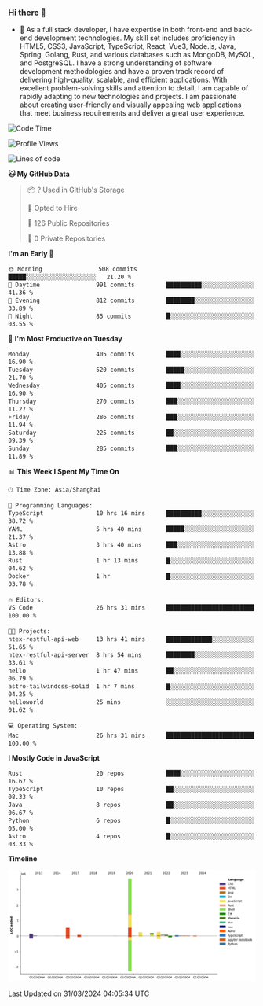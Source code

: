 ### Hi there 👋

- 🌱 As a full stack developer, I have expertise in both front-end and back-end development technologies. My skill set includes proficiency in HTML5, CSS3, JavaScript, TypeScript, React, Vue3, Node.js, Java, Spring, Golang, Rust, and various databases such as MongoDB, MySQL, and PostgreSQL. I have a strong understanding of software development methodologies and have a proven track record of delivering high-quality, scalable, and efficient applications. With excellent problem-solving skills and attention to detail, I am capable of rapidly adapting to new technologies and projects. I am passionate about creating user-friendly and visually appealing web applications that meet business requirements and deliver a great user experience.

<!--START_SECTION:waka-->
![Code Time](http://img.shields.io/badge/Code%20Time-1%2C311%20hrs%2051%20mins-blue)

![Profile Views](http://img.shields.io/badge/Profile%20Views-0-blue)

![Lines of code](https://img.shields.io/badge/From%20Hello%20World%20I%27ve%20Written-5.6%20million%20lines%20of%20code-blue)

**🐱 My GitHub Data** 

> 📦 ? Used in GitHub's Storage 
 > 
> 💼 Opted to Hire
 > 
> 📜 126 Public Repositories 
 > 
> 🔑 0 Private Repositories 
 > 
**I'm an Early 🐤** 

```text
🌞 Morning                508 commits         █████░░░░░░░░░░░░░░░░░░░░   21.20 % 
🌆 Daytime                991 commits         ██████████░░░░░░░░░░░░░░░   41.36 % 
🌃 Evening                812 commits         ████████░░░░░░░░░░░░░░░░░   33.89 % 
🌙 Night                  85 commits          █░░░░░░░░░░░░░░░░░░░░░░░░   03.55 % 
```
📅 **I'm Most Productive on Tuesday** 

```text
Monday                   405 commits         ████░░░░░░░░░░░░░░░░░░░░░   16.90 % 
Tuesday                  520 commits         █████░░░░░░░░░░░░░░░░░░░░   21.70 % 
Wednesday                405 commits         ████░░░░░░░░░░░░░░░░░░░░░   16.90 % 
Thursday                 270 commits         ███░░░░░░░░░░░░░░░░░░░░░░   11.27 % 
Friday                   286 commits         ███░░░░░░░░░░░░░░░░░░░░░░   11.94 % 
Saturday                 225 commits         ██░░░░░░░░░░░░░░░░░░░░░░░   09.39 % 
Sunday                   285 commits         ███░░░░░░░░░░░░░░░░░░░░░░   11.89 % 
```


📊 **This Week I Spent My Time On** 

```text
🕑︎ Time Zone: Asia/Shanghai

💬 Programming Languages: 
TypeScript               10 hrs 16 mins      ██████████░░░░░░░░░░░░░░░   38.72 % 
YAML                     5 hrs 40 mins       █████░░░░░░░░░░░░░░░░░░░░   21.37 % 
Astro                    3 hrs 40 mins       ███░░░░░░░░░░░░░░░░░░░░░░   13.88 % 
Rust                     1 hr 13 mins        █░░░░░░░░░░░░░░░░░░░░░░░░   04.62 % 
Docker                   1 hr                █░░░░░░░░░░░░░░░░░░░░░░░░   03.78 % 

🔥 Editors: 
VS Code                  26 hrs 31 mins      █████████████████████████   100.00 % 

🐱‍💻 Projects: 
ntex-restful-api-web     13 hrs 41 mins      █████████████░░░░░░░░░░░░   51.65 % 
ntex-restful-api-server  8 hrs 54 mins       ████████░░░░░░░░░░░░░░░░░   33.61 % 
hello                    1 hr 47 mins        ██░░░░░░░░░░░░░░░░░░░░░░░   06.79 % 
astro-tailwindcss-solid  1 hr 7 mins         █░░░░░░░░░░░░░░░░░░░░░░░░   04.25 % 
helloworld               25 mins             ░░░░░░░░░░░░░░░░░░░░░░░░░   01.62 % 

💻 Operating System: 
Mac                      26 hrs 31 mins      █████████████████████████   100.00 % 
```

**I Mostly Code in JavaScript** 

```text
Rust                     20 repos            ████░░░░░░░░░░░░░░░░░░░░░   16.67 % 
TypeScript               10 repos            ██░░░░░░░░░░░░░░░░░░░░░░░   08.33 % 
Java                     8 repos             ██░░░░░░░░░░░░░░░░░░░░░░░   06.67 % 
Python                   6 repos             █░░░░░░░░░░░░░░░░░░░░░░░░   05.00 % 
Astro                    4 repos             █░░░░░░░░░░░░░░░░░░░░░░░░   03.33 % 
```



**Timeline**

![Lines of Code chart](https://raw.githubusercontent.com/elton/elton/main/assets/bar_graph.png)


 Last Updated on 31/03/2024 04:05:34 UTC
<!--END_SECTION:waka-->

<!--
**elton/elton** is a ✨ _special_ ✨ repository because its `README.md` (this file) appears on your GitHub profile.

Here are some ideas to get you started:

- 🔭 I’m currently working on ...
- 🌱 I’m currently learning ...
- 👯 I’m looking to collaborate on ...
- 🤔 I’m looking for help with ...
- 💬 Ask me about ...
- 📫 How to reach me: ...
- 😄 Pronouns: ...
- ⚡ Fun fact: ...
-->
